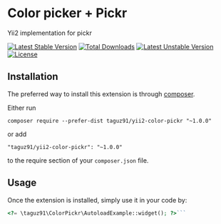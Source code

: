 Color picker + Pickr
====================
Yii2 implementation for pickr

[![Latest Stable Version](http://poser.pugx.org/taguz91/yii2-color-pickr/v)](https://packagist.org/packages/taguz91/yii2-color-pickr) 
[![Total Downloads](http://poser.pugx.org/taguz91/yii2-color-pickr/downloads)](https://packagist.org/packages/taguz91/yii2-color-pickr) 
[![Latest Unstable Version](http://poser.pugx.org/taguz91/yii2-color-pickr/v/unstable)](https://packagist.org/packages/taguz91/yii2-color-pickr) 
[![License](http://poser.pugx.org/taguz91/yii2-color-pickr/license)](https://packagist.org/packages/taguz91/yii2-color-pickr)

Installation
------------

The preferred way to install this extension is through [composer](http://getcomposer.org/download/).

Either run

```
composer require --prefer-dist taguz91/yii2-color-pickr "~1.0.0"
```

or add

```
"taguz91/yii2-color-pickr": "~1.0.0"
```

to the require section of your `composer.json` file.


Usage
-----

Once the extension is installed, simply use it in your code by:

```php
<?= \taguz91\ColorPickr\AutoloadExample::widget(); ?>```

